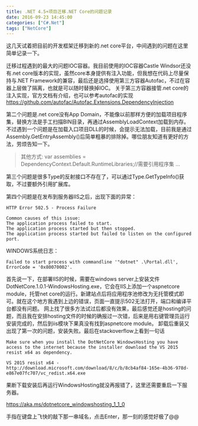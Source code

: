 ```yaml
---
title: .NET 4.5+项目迁移.NET Core的问题记录
date: 2016-09-23 14:45:00
categories: ["C#.Net"]
tags: ["NetCore"]
---
```


这几天试着把目前的开发框架迁移到新的.net core平台，中间遇到的问题在这里简单记录一下。

迁移过程遇到的最大的问题IOC容器。我目前使用的IOC容器Castle Windsor还没有.net core版本的实现，虽然core本身提供有注入功能，但我想在代码上尽量保持与.NET Framework的兼容，最后还是选择使用第三方容器Autofac，不过在容器上层做了隔离，也就是可以随时替换掉IOC。
关于第三方容器接管.net core的注入实现，官方文档有介绍，也可以参考autofac的实现
https://github.com/autofac/Autofac.Extensions.DependencyInjection

第二个问题是.net core没有App Domain，不能像以前那样方便的加载项目程序集，替换方法是手工扫描BIN目录，再通过AssemblyLoadContext加载到内存。不过遇到一个问题是在加载入口项目DLL的时候，会提示无法加载，目前我是通过Assembly.GetEntryAssembly()后简单粗暴的排除掉。哪位朋友知道有更好的方法，劳烦告知一下。

> 其他方式:
> var assemblies = DependencyContext.Default.RuntimeLibraries;//需要引用程序集
> ...

第三个问题是很多Type的反射接口不存在了，可以通过Type.GetTypeInfo()获取，不过要额外引用扩展库。

第四个问题是在发布到服务器IIS之后，出现下面的异常：

```
HTTP Error 502.5 - Process Failure

Common causes of this issue:
The application process failed to start.
The application process started but then stopped.
The application process started but failed to listen on the configured port.
```

WINDOWS系统日志：

```
Failed to start process with commandline '"dotnet" .\Portal.dll', ErrorCode = '0x80070002'.
```

首先说一下，在部署IIS的时候，需要在windows server上安装文件DotNetCore.1.0.1-WindowsHosting.exe，它会在IIS上添加一个aspnetcore module，托管net core的运行。新建站点后将应用程序池修改为无托管模式即可。就在这个地方我遇到上边的错误，页面一直提示502无法打开，端口和编译平台都没有问题。
网上找了很多方法试过后都没有效果，最后感觉还是hosting的问题，而且我在安排hosting文件的时候的确报过一次错，后来是用右键管理员运行安装完成的，然后到iis模块下果真没有找到aspnetcore module。
卸载后重装又出现了第一次的问题，安装失败。最后在stackoverflow上看到一句话

```
Make sure when you install the DotNetCore WindowsHosting you have access to the internet because the installer download the VS 2015 resist x64 as dependency.

VS 2015 resist x64 - http://download.microsoft.com/download/8/c/b/8cb4af84-165e-4b36-978d-e867e07fc707/vc_redist.x64.exe
```

果断下载安装后再运行WindowsHosting就没再报错了，这里还需要重启一下服务器。

https://aka.ms/dotnetcore_windowshosting_1_1_0

手指在键盘上飞快的敲下那一串域名，点击Enter，那一刻的感觉好极了@@